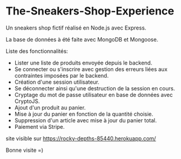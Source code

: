 # The-Sneakers-Shop-Experience

Un sneakers shop fictif réalisé en Node.js avec Express.

La base de données à été faite avec MongoDB et Mongoose.

Liste des fonctionnalités:
- Lister une liste de produits envoyée depuis le backend.
- Se connecter ou s'inscrire avec gestion des erreurs liées aux contraintes imposées par le backend.
- Création d'une session utilisateur.
- Se déconnecter ainsi qu'une destruction de la session en cours.
- Cryptage du mot de passe utilisateur en base de données avec CryptoJS.
- Ajout d'un produit au panier.
- Mise à jour du panier en fonction de la quantité choisie.
- Suppression d'un article avec mise à jour du panier total.
- Paiement via Stripe.

site visible sur https://rocky-depths-85440.herokuapp.com/

Bonne visite =)
